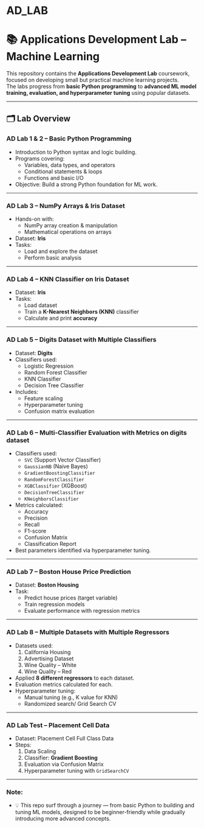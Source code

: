 # AD_LAB

# 📚 Applications Development Lab – Machine Learning 

This repository contains the **Applications Development Lab** coursework, focused on developing small but practical machine learning projects.  
The labs progress from **basic Python programming** to **advanced ML model training, evaluation, and hyperparameter tuning** using popular datasets.

---

## 🗂️ Lab Overview

### **AD Lab 1 & 2 – Basic Python Programming**
- Introduction to Python syntax and logic building.
- Programs covering:
  - Variables, data types, and operators
  - Conditional statements & loops
  - Functions and basic I/O
- Objective: Build a strong Python foundation for ML work.

---

### **AD Lab 3 – NumPy Arrays & Iris Dataset**
- Hands-on with:
  - NumPy array creation & manipulation
  - Mathematical operations on arrays
- Dataset: **Iris**
- Tasks:
  - Load and explore the dataset
  - Perform basic analysis

---

### **AD Lab 4 – KNN Classifier on Iris Dataset**
- Dataset: **Iris**
- Tasks:
  - Load dataset
  - Train a **K-Nearest Neighbors (KNN)** classifier
  - Calculate and print **accuracy**

---

### **AD Lab 5 – Digits Dataset with Multiple Classifiers**
- Dataset: **Digits**
- Classifiers used:
  - Logistic Regression
  - Random Forest Classifier
  - KNN Classifier
  - Decision Tree Classifier
- Includes:
  - Feature scaling
  - Hyperparameter tuning
  - Confusion matrix evaluation

---

### **AD Lab 6 – Multi-Classifier Evaluation with Metrics on digits dataset**
- Classifiers used:
  - `SVC` (Support Vector Classifier)
  - `GaussianNB` (Naive Bayes)
  - `GradientBoostingClassifier`
  - `RandomForestClassifier`
  - `XGBClassifier` (XGBoost)
  - `DecisionTreeClassifier`
  - `KNeighborsClassifier`
- Metrics calculated:
  - Accuracy
  - Precision
  - Recall
  - F1-score
  - Confusion Matrix
  - Classification Report
- Best parameters identified via hyperparameter tuning.

---

### **AD Lab 7 – Boston House Price Prediction**
- Dataset: **Boston Housing**
- Task:
  - Predict house prices (target variable)
  - Train regression models
  - Evaluate performance with regression metrics

---

### **AD Lab 8 – Multiple Datasets with Multiple Regressors**
- Datasets used:
  1. California Housing
  2. Advertising Dataset
  3. Wine Quality – White
  4. Wine Quality – Red
- Applied **8 different regressors** to each dataset.
- Evaluation metrics calculated for each.
- Hyperparameter tuning:
  - Manual tuning (e.g., K value for KNN)
  - Randomized search/ Grid Search CV

---

### **AD Lab Test – Placement Cell Data**
- Dataset: Placement Cell Full Class Data
- Steps:
  1. Data Scaling
  2. Classifier: **Gradient Boosting**
  3. Evaluation via Confusion Matrix
  4. Hyperparameter tuning with `GridSearchCV`

---

### **Note:**
- 💡 This repo surf through a journey — from basic Python to building and tuning ML models, designed to be beginner-friendly while gradually introducing more advanced concepts.

